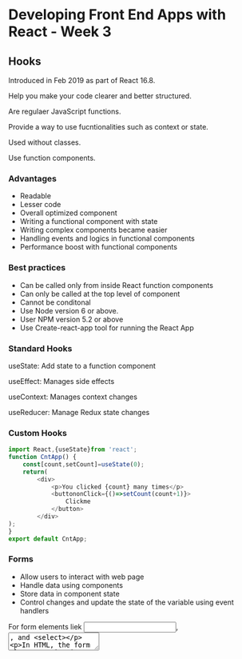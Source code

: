 # Developing Front End Apps with React - Week 3

## Hooks

Introduced in Feb 2019 as part of React 16.8.

Help you make your code clearer and better structured.

Are regulaer JavaScript functions.

Provide a way to use fucntionalities such as context or state.

Used without classes.

Use function components.

### Advantages

* Readable
* Lesser code
* Overall optimized component
* Writing a functional component with state
* Writing complex components became easier
* Handling events and logics in functional components
* Performance boost with functional components

### Best practices

* Can be called only from inside React function components
* Can only be called at the top level of component
* Cannot be conditonal
* Use Node version 6 or above.
* User NPM version 5.2 or above
* Use Create-react-app tool for running the React App

### Standard Hooks

useState: Add state to a function component

useEffect: Manages side effects

useContext: Manages context changes

useReducer: Manage Redux state changes

### Custom Hooks

```javascript
import React,{useState}from 'react';
function CntApp() { 
	const[count,setCount]=useState(0);
	return(
        <div>
        	<p>You clicked {count} many times</p>
			<buttononClick={()=>setCount(count+1)}>
                Clickme
			</button>
		</div>
);
}
export default CntApp;
```

### Forms

* Allow users to interact with web page
* Handle data using components
* Store data in component state
* Control changes and update the state of the variable using event handlers

For form elements liek <input>, <textarea>, and <select>

In HTML, the form elements maintain their own state.

In React, the form element are kept in the state property of components.

Form validation in react

* Get form values.
* Manage the form state.
* Validate the form on the fly.
* Show validation messages.

Types of inputs

* Uncontrolled input

  Allow the browser to handle most of the form elements and collect data through React's change events.

* Controlled input

  Use React to fully control the element by setting and updating the input value directly.

Example of form using React Hooks.

```javascript
import React, {Component} from "react";
export default functionApp() {
	const [email, setEmail] = React.useState("");
	const [password, setPassword] = React.useState("");
	const handleSubmit = (event) => {
		console.log(`Email: ${email}Password: ${password}`);
		event.preventDefault();
	}
	return ( < form onSubmit = {handleSubmit} > 
	< h1 > Registration < /h1>
	<label> Email:< input 
            name="email" 
            type="email" 
            value={email}
			onChange={e => setEmail(e.target.value)} required/ > < /label>
	<label>Password:<input 
			name="password" 
			type="password" 
			value={password}
			onChange={e => setPassword(e.target.value)}required/></label>
	<button>Submit</button>
	</form>);
```

## Introduction to Redux (Real-time data manager)

Redux is:

* A state management library
* Follows a pattern known as Flux architecture
* Handles state changes
* Used when high number of components 
* Not specific to React and can be used with other libraries

Use of Redux:

* Manages state in SPAs (Single page applications), desktop apps via electron, React native apps
* Helps in catching page state
* Manages state in components/global components
* Refactors components
* Share state with multiple container components

### Essential concepts of Redux

Redux offers a centralized state management system - a single store

Component's properties are immutable.

### Redux concepts

#### Actions

Events fired by selecting a radio button, selecting a checkbox, or clicking a button

JSON objects that contain information about changes that need to be made to the state

Produced by functions called action creators

Contains type of Action, time of occurrence, and which states it aims to change

#### Store

Contains the Redux application state

An object that contains state, functions, and other objects

Can dispatch and receive actions

Provides subscriptions to Store updates

Holds the entire application list in the form of the 'state tree'

#### Reducers

Receive the Action from the Store

makes appropriate changes to the state

A pure function that receives current state and an Action

Acts as an event listener, reads the Action payloads, and updates Store

Takes two parameters, previous app state and Action, returns new app state

### Sync and Async for Redux

#### Sync 

* Runs in sequence from top to bottom
* Each operation waits for the previous to complete

#### Async

* Runs in parallel 
* An operation can occur while another is still being processed
* Preferable when execution can be blocked indefinitely
* Page remains responsive
* JavaScript code executes functions concurrently

#### Middleware

We need async because we need to provide fluent experience for users, while updating or requesting from API takes time.

* In Redux, Actions and Reducers complement your app's architecture
* To use asynchronous operations, Actions and Reducer are not enough

Middleware techniques

##### Thunk middleware (First choice)

Allows to pass functions within action creators to create async Redux

Allows writing action creators

Allows dispatch delay of action

Allows dispatching an action

Passed dispatch() and getState() as parameters to the function

###### Advantages

Suitable for simple applications

Enables async operations without a lot of boilerplate code

Easy to set up and implement - less learning curve

###### Disadvantages 

Cannot act in response to an action

Difficult to handle concurrency problems that may occur

Imperative - not very easy to test

Does not scale well

##### Saga middleware

Uses Generators to enable async operations

Expose a set of helper functions to create declarative JavaScript objects

Handles the objects yielded in the backend

###### Advantages

Allows expressing complex logic as pure functions

Easy to test because of predictability, allows separation of concerns

Sagas can be time-traveled

Makes it easier to scale complex applications

Easier to catch errors and handle failures

Well documented

###### Disadvantages 

Not very suitable for simple apps

More boilerplate code than other middleware

Need to have the knowledge of generators

Higher learning curve than other middleware

##### Promise-based middleware

##### Async/Await middleware

## Building Redux and Flow

State change

* Triggers the re-rendering of DOM in React
* Involves transfer of data and long chain of props
* Required state management done by Redux
* Manage in React Redux using a single Store and Reducers
* Is easier in Redux

Data-flow (unidirectional)

* Easier to manage state when actions on UI and update of state are separate
* Enable reuse of the containers, actions, and reducer in React Native





